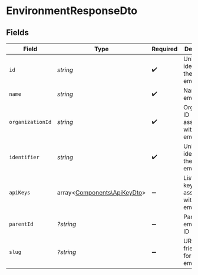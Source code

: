 # EnvironmentResponseDto


## Fields

| Field                                                               | Type                                                                | Required                                                            | Description                                                         | Example                                                             |
| ------------------------------------------------------------------- | ------------------------------------------------------------------- | ------------------------------------------------------------------- | ------------------------------------------------------------------- | ------------------------------------------------------------------- |
| `id`                                                                | *string*                                                            | :heavy_check_mark:                                                  | Unique identifier of the environment                                | 60d5ecb8b3b3a30015f3e1a1                                            |
| `name`                                                              | *string*                                                            | :heavy_check_mark:                                                  | Name of the environment                                             | Production Environment                                              |
| `organizationId`                                                    | *string*                                                            | :heavy_check_mark:                                                  | Organization ID associated with the environment                     | 60d5ecb8b3b3a30015f3e1a2                                            |
| `identifier`                                                        | *string*                                                            | :heavy_check_mark:                                                  | Unique identifier for the environment                               | prod-env-01                                                         |
| `apiKeys`                                                           | array<[Components\ApiKeyDto](../../Models/Components/ApiKeyDto.md)> | :heavy_minus_sign:                                                  | List of API keys associated with the environment                    |                                                                     |
| `parentId`                                                          | *?string*                                                           | :heavy_minus_sign:                                                  | Parent environment ID                                               | 60d5ecb8b3b3a30015f3e1a3                                            |
| `slug`                                                              | *?string*                                                           | :heavy_minus_sign:                                                  | URL-friendly slug for the environment                               | production                                                          |